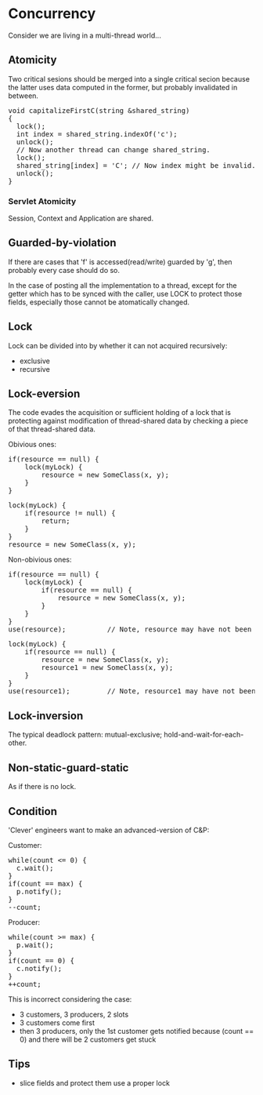 # Concurrency

Consider we are living in a multi-thread world...

## Atomicity

Two critical sesions should be merged into a single critical secion because
the latter uses data computed in the former, but probably invalidated in
between.

<pre>
void capitalizeFirstC(string &shared_string) 
{
  lock();
  int index = shared_string.indexOf('c');
  unlock();
  // Now another thread can change shared_string.
  lock();
  shared_string[index] = 'C'; // Now index might be invalid.
  unlock();
}
</pre>

### Servlet Atomicity

Session, Context and Application are shared. 

## Guarded-by-violation

If there are cases that 'f' is accessed(read/write) guarded by 'g', then
probably every case should do so.

In the case of posting all the implementation to a thread, except for the getter
which has to be synced with the caller, use LOCK to protect those fields, especially
those cannot be atomatically changed.

## Lock

Lock can be divided into by whether it can not acquired recursively:

- exclusive 
- recursive

## Lock-eversion

The code evades the acquisition or sufficient holding of a lock that is
protecting against modification of thread-shared data by checking a piece of
that thread-shared data.

Obivious ones:

<pre>
if(resource == null) {
    lock(myLock) {
        resource = new SomeClass(x, y);
    }
}
</pre>

<pre>
lock(myLock) {
    if(resource != null) { 
        return;
    }
}
resource = new SomeClass(x, y);
</pre>

Non-obivious ones:
<pre>
if(resource == null) { 
    lock(myLock) {
        if(resource == null) {
            resource = new SomeClass(x, y);
        }
    }
}
use(resource);          // Note, resource may have not been fully-initialized
</pre>

<pre>
lock(myLock) {
    if(resource == null) {
        resource = new SomeClass(x, y);
        resource1 = new SomeClass(x, y);
    }
}
use(resource1);         // Note, resource1 may have not been fully-initialized
</pre>


## Lock-inversion

The typical deadlock pattern: mutual-exclusive; hold-and-wait-for-each-other.

## Non-static-guard-static

As if there is no lock.

## Condition

'Clever' engineers want to make an advanced-version of C&P:

Customer:

<pre>
while(count <= 0) {
  c.wait();
}
if(count == max) {
  p.notify();  
}
--count;
</pre>

Producer:
<pre>
while(count >= max) {
  p.wait();
}
if(count == 0) {
  c.notify();
}
++count;
</pre>

This is incorrect considering the case:

* 3 customers, 3 producers, 2 slots
* 3 customers come first
* then 3 producers, only the 1st customer gets notified because (count == 0) and there
will be 2 customers get stuck

## Tips

* slice fields and protect them use a proper lock

